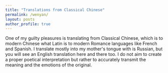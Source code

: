 ```yaml
---
title: "Translations from Classical Chinese"
permalink: /wenyan/
layout: posts
author_profile: true
---
```


One of my guilty pleasures is translating from Classical Chinese, which is to modern Chinese what Latin is to modern Romance languages like French and Spanish. I translate mostly into my mother's tongue with is Russian, but you will see an English translation here and there too. I do not aim to create a proper poetical interpretation but rather to accurately transmit the meaning and the emotions of the original.
